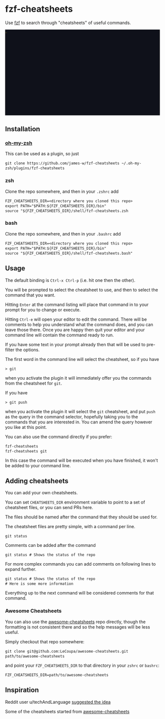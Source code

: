 # fzf-cheatsheets

Use [fzf](https://github.com/junegunn/fzf) to search through "cheatsheets" of
useful commands.

![Demo of the features, showing selecting commands from the cheatsheets in various ways](demo.gif?raw=true "Demo")

## Installation

### [oh-my-zsh](https://github.com/ohmyzsh/ohmyzsh)

This can be used as a plugin, so just

    git clone https://github.com/james-w/fzf-cheatsheets ~/.oh-my-zsh/plugins/fzf-cheatsheets

### zsh

Clone the repo somewhere, and then in your `.zshrc` add

    FZF_CHEATSHEETS_DIR=<directory where you cloned this repo>
    export PATH="$PATH:${FZF_CHEATSHEETS_DIR}/bin"
    source "${FZF_CHEATSHEETS_DIR}/shell/fzf-cheatsheets.zsh

### bash

Clone the repo somewhere, and then in your `.bashrc` add

    FZF_CHEATSHEETS_DIR=<directory where you cloned this repo>
    export PATH="$PATH:${FZF_CHEATSHEETS_DIR}/bin"
    source "${FZF_CHEATSHEETS_DIR}/shell/fzf-cheatsheets.bash"

## Usage

The default binding is `Ctrl-x Ctrl-p` (i.e. hit one then the other).

You will be prompted to select the cheatsheet to use, and then to select
the command that you want.

Hitting `Enter` at the command listing will place that command in to your
prompt for you to change or execute.

Hitting `Ctrl-e` will open your editor to edit the command. There
will be comments to help you understand what the command does, and you
can leave those there. Once you are happy then quit your editor and
your command line will contain the command ready to run.

If you have some text in your prompt already then that will be used to
pre-filter the options.

The first word in the command line will select the cheatsheet, so if you have

    > git 

when you activate the plugin it will immediately offer you the commands from
the cheatsheet for `git`.

If you have

    > git push

when you activate the plugin it will select the `git` cheatsheet, and put
`push` as the query in the command selector, hopefully taking you to the
commands that you are interested in. You can amend the query however you like
at this point.

You can also use the command directly if you prefer:

    fzf-cheatsheets
    fzf-cheatsheets git

In this case the command will be executed when you have finished, it won't be
added to your command line.

## Adding cheatsheets

You can add your own cheatsheets.

You can set `CHEATSHEETS_DIR` environment variable to point to a set of
cheatsheet files, or you can send PRs here.

The files should be named after the command that they should be used for.

The cheatsheet files are pretty simple, with a command per line.

    git status

Comments can be added after the command

    git status # Shows the status of the repo

For more complex commands you can add comments on following lines to expand
further.

    git status # Shows the status of the repo
    # Here is some more information

Everything up to the next command will be considered comments for that
command.

### Awesome Cheatsheets

You can also use the [awesome-cheatsheets](https://github.com/LeCoupa/awesome-cheatsheets)
repo directly, though the formatting is not consistent there and so the help
messages will be less useful.

Simply checkout that repo somewhere:

    git clone git@github.com:LeCoupa/awesome-cheatsheets.git path/to/awesome-cheatsheets

and point your `FZF_CHEATSHEETS_DIR` to that directory in your `zshrc` or
`bashrc`:

    FZF_CHEATSHEETS_DIR=path/to/awesome-cheatsheets

## Inspiration

Reddit user u/techAndLanguage [suggested the idea](https://www.reddit.com/r/vim/comments/g8haqm/question_about_how_to_use_vim_as_a_stream_editor/)

Some of the cheatsheets started from [awesome-cheatsheets](https://github.com/LeCoupa/awesome-cheatsheets)

